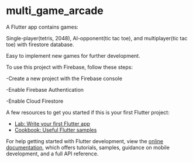 # multi_game_arcade
A Flutter app contains games:

Single-player(tetris, 2048), AI-opponent(tic tac toe), and multiplayer(tic tac toe) with firestore database.

Easy to implement new games for further development.



To use this project with Firebase, follow these steps:

-Create a new project with the Firebase console

-Enable Firebase Authentication

-Enable Cloud Firestore


A few resources to get you started if this is your first Flutter project:

- [Lab: Write your first Flutter app](https://docs.flutter.dev/get-started/codelab)
- [Cookbook: Useful Flutter samples](https://docs.flutter.dev/cookbook)

For help getting started with Flutter development, view the
[online documentation](https://docs.flutter.dev/), which offers tutorials,
samples, guidance on mobile development, and a full API reference.

